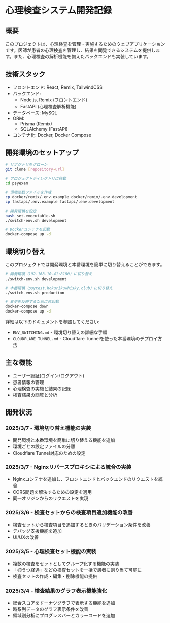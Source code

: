 # 心理検査システム開発記録

## 概要
このプロジェクトは、心理検査を管理・実施するためのウェブアプリケーションです。医師が患者の心理検査を管理し、結果を閲覧できるシステムを提供します。また、心理検査の解析機能を備えたバックエンドも実装しています。

## 技術スタック
- フロントエンド: React, Remix, TailwindCSS
- バックエンド:
  - Node.js, Remix (フロントエンド)
  - FastAPI (心理検査解析機能)
- データベース: MySQL
- ORM:
  - Prisma (Remix)
  - SQLAlchemy (FastAPI)
- コンテナ化: Docker, Docker Compose

## 開発環境のセットアップ
```bash
# リポジトリをクローン
git clone [repository-url]

# プロジェクトディレクトリに移動
cd psyexam

# 環境変数ファイルを作成
cp docker/remix/.env.example docker/remix/.env.development
cp fastapi/.env.example fastapi/.env.development

# 開発環境を設定
bash set-executable.sh
./switch-env.sh development

# Dockerコンテナを起動
docker-compose up -d
```

## 環境切り替え
このプロジェクトでは開発環境と本番環境を簡単に切り替えることができます。

```bash
# 開発環境（192.168.10.41:8180）に切り替え
./switch-env.sh development

# 本番環境（psytest.hokurikuwhisky.club）に切り替え
./switch-env.sh production

# 変更を反映するために再起動
docker-compose down
docker-compose up -d
```

詳細は以下のドキュメントを参照してください:
- `ENV_SWITCHING.md` - 環境切り替えの詳細な手順
- `CLOUDFLARE_TUNNEL.md` - Cloudflare Tunnelを使った本番環境のデプロイ方法

## 主な機能
- ユーザー認証(ログイン/ログアウト)
- 患者情報の管理
- 心理検査の実施と結果の記録
- 検査結果の閲覧と分析

## 開発状況

### 2025/3/7 - 環境切り替え機能の実装
- 開発環境と本番環境を簡単に切り替える機能を追加
- 環境ごとの設定ファイルの分離
- Cloudflare Tunnel対応のための設定

### 2025/3/7 - Nginxリバースプロキシによる統合の実装
- Nginxコンテナを追加し、フロントエンドとバックエンドのリクエストを統合
- CORS問題を解決するための設定を適用
- 同一オリジンからのリクエストを実現

### 2025/3/6 - 検査セットからの検査項目追加機能の改善
- 検査セットから検査項目を追加するときのバリデーション条件を改善
- デバッグ支援機能を追加
- UI/UXの改善

### 2025/3/5 - 心理検査セット機能の実装
- 複数の検査をセットとしてグループ化する機能の実装
- 「抑うつ経過」などの検査セットを一括で患者に割り当て可能に
- 検査セットの作成・編集・削除機能の提供

### 2025/3/4 - 検査結果のグラフ表示機能強化
- 総合スコアをドーナツグラフで表示する機能を追加
- 時系列データのグラフ表示条件を改善
- 領域別分析にプログレスバーとカラーコードを追加
